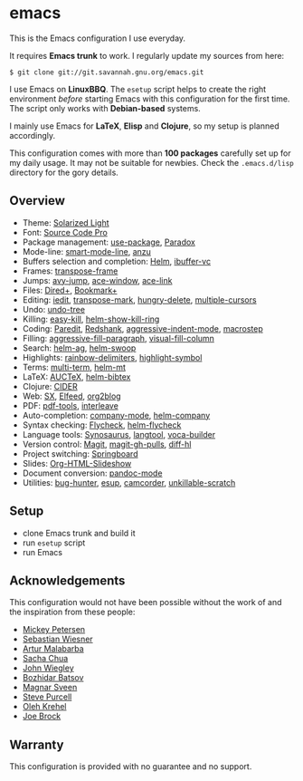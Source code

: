 emacs
=====

This is the Emacs configuration I use everyday.

It requires **Emacs trunk** to work. I regularly update my sources from here:
```console
$ git clone git://git.savannah.gnu.org/emacs.git
```

I use Emacs on **LinuxBBQ**. The ```esetup``` script helps to create the right
environment *before* starting Emacs with this configuration for the first
time. The script only works with **Debian-based** systems.

I mainly use Emacs for **LaTeX**, **Elisp** and **Clojure**, so my setup is
planned accordingly.

This configuration comes with more than **100 packages** carefully set up for my
daily usage. It may not be suitable for newbies. Check the ```.emacs.d/lisp``` directory for the gory details.

Overview
--------
- Theme: [Solarized Light](https://github.com/bbatsov/solarized-emacs)
- Font: [Source Code Pro](https://github.com/adobe-fonts/source-code-pro)
- Package management: [use-package](https://github.com/jwiegley/use-package), [Paradox](https://github.com/Bruce-Connor/paradox)
- Mode-line: [smart-mode-line](https://github.com/Bruce-Connor/smart-mode-line), [anzu](https://github.com/syohex/emacs-anzu)
- Buffers selection and completion: [Helm](https://github.com/emacs-helm/helm), [ibuffer-vc](https://github.com/purcell/ibuffer-vc)
- Frames:
[transpose-frame](https://github.com/emacsmirror/transpose-frame)
- Jumps: [avy-jump](https://github.com/abo-abo/avy),
[ace-window](https://github.com/abo-abo/ace-window),
[ace-link](https://github.com/abo-abo/ace-link)
- Files: [Dired+](http://www.emacswiki.org/emacs/DiredPlus), [Bookmark+](http://www.emacswiki.org/emacs/BookmarkPlus)
- Editing: [iedit](https://github.com/victorhge/iedit),
  [transpose-mark](https://github.com/AtticHacker/transpose-mark),
  [hungry-delete](https://github.com/nflath/hungry-delete),
  [multiple-cursors](https://github.com/magnars/multiple-cursors.el)
- Undo: [undo-tree](http://www.dr-qubit.org/emacs.php#undo-tree)
- Killing: [easy-kill](https://github.com/leoliu/easy-kill), [helm-show-kill-ring](https://tuhdo.github.io/helm-intro.html#sec-6)
- Coding: [Paredit](http://mumble.net/%7Ecampbell/emacs/paredit.html),
[Redshank](http://www.foldr.org/~michaelw/emacs/redshank/),
[aggressive-indent-mode](https://github.com/Malabarba/aggressive-indent-mode),
[macrostep](https://github.com/joddie/macrostep)
- Filling: [aggressive-fill-paragraph](https://github.com/davidshepherd7/aggressive-fill-paragraph-mode),
  [visual-fill-column](https://github.com/joostkremers/visual-fill-column)
- Search: [helm-ag](https://github.com/syohex/emacs-helm-ag),
[helm-swoop](https://github.com/ShingoFukuyama/helm-swoop)
- Highlights: [rainbow-delimiters](https://github.com/jlr/rainbow-delimiters),
[highlight-symbol](https://github.com/nschum/highlight-symbol.el)
- Terms: [multi-term](http://www.emacswiki.org/emacs/download/multi-term.el), [helm-mt](https://github.com/dfdeshom/helm-mt)
- LaTeX: [AUCTeX](http://www.gnu.org/software/auctex/index.html), [helm-bibtex](https://github.com/tmalsburg/helm-bibtex)
- Clojure: [CIDER](https://github.com/clojure-emacs/cider)
- Web: [SX](https://github.com/vermiculus/sx.el),
  [Elfeed](https://github.com/skeeto/elfeed), [org2blog](https://github.com/punchagan/org2blog)
- PDF: [pdf-tools](https://github.com/politza/pdf-tools), [interleave](https://github.com/rudolfochrist/interleave)
- Auto-completion: [company-mode](https://github.com/company-mode/company-mode), [helm-company](https://github.com/yasuyk/helm-company)
- Syntax checking: [Flycheck](https://github.com/flycheck/flycheck),
[helm-flycheck](https://github.com/yasuyk/helm-flycheck)
- Language tools: [Synosaurus](https://github.com/rootzlevel/synosaurus),
  [langtool](https://github.com/mhayashi1120/Emacs-langtool), [voca-builder](https://github.com/yitang/voca-builder)
- Version control: [Magit](https://github.com/magit/magit),
[magit-gh-pulls](https://github.com/sigma/magit-gh-pulls),
[diff-hl](https://github.com/dgutov/diff-hl)
- Project switching: [Springboard](https://github.com/jwiegley/springboard)
- Slides: [Org-HTML-Slideshow](https://github.com/relevance/org-html-slideshow)
- Document conversion: [pandoc-mode](https://github.com/joostkremers/pandoc-mode)
- Utilities: [bug-hunter](https://github.com/Malabarba/elisp-bug-hunter),
  [esup](https://github.com/jschaf/esup),
  [camcorder](https://github.com/Malabarba/camcorder.el), [unkillable-scratch](https://github.com/EricCrosson/unkillable-scratch)

Setup
-----
- clone Emacs trunk and build it
- run ```esetup``` script
- run Emacs

Acknowledgements
----------------
This configuration would not have been possible without the work of and the
inspiration from these people:
- [Mickey Petersen](https://github.com/mickeynp)
- [Sebastian Wiesner](https://github.com/lunaryorn)
- [Artur Malabarba](https://github.com/Bruce-Connor)
- [Sacha Chua](https://github.com/sachac)
- [John Wiegley](https://github.com/jwiegley)
- [Bozhidar Batsov](https://github.com/bbatsov)
- [Magnar Sveen](https://github.com/magnars)
- [Steve Purcell](https://github.com/purcell)
- [Oleh Krehel](https://github.com/abo-abo)
- [Joe Brock](https://github.com/DebianJoe)

Warranty
--------
This configuration is provided with no guarantee and no support.
